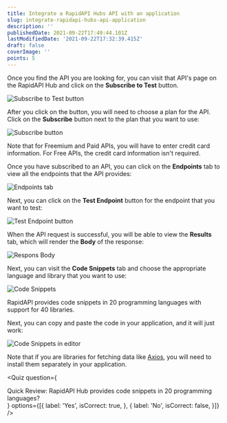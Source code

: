 ```yaml
---
title: Integrate a RapidAPI Hubs API with an application
slug: integrate-rapidapi-hubs-api-application
description: ''
publishedDate: 2021-09-22T17:49:44.101Z
lastModifiedDate: '2021-09-22T17:32:39.415Z'
draft: false
coverImage: ''
points: 5
---
```


Once you find the API you are looking for, you can visit that API's page on the RapidAPI Hub and click on the **Subscribe to Test** button.

![Subscribe to Test button](https://raw.githubusercontent.com/RapidAPI/DevRel-Stack-Data/dev/learn/courses/learn-rapidapi-hub-consumer/images/image5.png "Subscribe to Test button")


After you click on the button, you will need to choose a plan for the API. Click on the **Subscribe** button next to the plan that you want to use:

![Subscribe button](https://raw.githubusercontent.com/RapidAPI/DevRel-Stack-Data/dev/learn/courses/learn-rapidapi-hub-consumer/images/image6.png "Subscribe button")


Note that for Freemium and Paid APIs, you will have to enter credit card information. For Free APIs, the credit card information isn't required.

Once you have subscribed to an API, you can click on the **Endpoints** tab to view all the endpoints that the API provides:

![Endpoints tab](https://raw.githubusercontent.com/RapidAPI/DevRel-Stack-Data/dev/learn/courses/learn-rapidapi-hub-consumer/images/image7.png "Endpoints tab")

Next, you can click on the **Test Endpoint** button for the endpoint that you want to test:

![Test Endpoint button](https://raw.githubusercontent.com/RapidAPI/DevRel-Stack-Data/dev/learn/courses/learn-rapidapi-hub-consumer/images/image8.png "Test Endpoint button")


When the API request is successful, you will be able to view the **Results** tab, which will render the **Body** of the response:

![Respons Body](https://raw.githubusercontent.com/RapidAPI/DevRel-Stack-Data/dev/learn/courses/learn-rapidapi-hub-consumer/images/image9.png "Respons Body")


Next, you can visit the **Code Snippets** tab and choose the appropriate language and library that you want to use:

![Code Snippets](https://raw.githubusercontent.com/RapidAPI/DevRel-Stack-Data/dev/learn/courses/learn-rapidapi-hub-consumer/images/image10.png "Code Snippets")


RapidAPI provides code snippets in 20 programming languages with support for 40 libraries.

Next, you can copy and paste the code in your application, and it will just work:

![Code Snippets in editor](https://raw.githubusercontent.com/RapidAPI/DevRel-Stack-Data/dev/learn/courses/learn-rapidapi-hub-consumer/images/image11.png "Code Snippets in editor")

Note that if you are libraries for fetching data like [Axios](https://www.npmjs.com/package/axios), you will need to install them separately in your application.

<Quiz
  question={
    <div><span tw="font-semibold">Quick Review:</span> RapidAPI Hub provides code snippets in 20 programming languages?</div>
  }
  options={[{
    label: 'Yes',
    isCorrect: true,
  }, {
    label: 'No',
    isCorrect: false,
  }]}
/>
